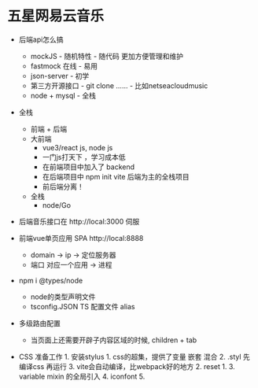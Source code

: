 # 五星网易云音乐

- 后端api怎么搞
    - mockJS
          - 随机特性
          -  随代码  更加方便管理和维护
    - fastmock 在线
          -  易用
    - json-server
          - 初学
    - 第三方开源接口
          - git clone ...... 
          - 比如netseacloudmusic
    - node + mysql
          - 全栈

- 全栈
    - 前端 + 后端
    - 大前端
        - vue3/react js,  node js
        - 一门js打天下 ，学习成本低
        - 在前端项目中加入了 backend
        - 在后端项目中  npm init vite  后端为主的全栈项目
        - 前后端分离！
    - 全栈
        - node/Go

- 后端音乐接口在 http://local:3000  伺服
- 前端vue单页应用 SPA   http://local:8888
    - domain -> ip -> 定位服务器
    - 端口 对应一个应用 -> 进程

- npm i @types/node
     - node的类型声明文件
     - tsconfig.JSON TS 配置文件  alias

- 多级路由配置
    - 当页面上还需要开辟子内容区域的时候,  children + tab

- CSS 准备工作
       1. 安装stylus
          1. css的超集，提供了变量 嵌套 混合
          2.  .styl 先编译css 再运行
          3.  vite会自动编译，比webpack好的地方
       2. reset
          1. 
       3. variable mixin 的全局引入
       4. iconfont
       5.  